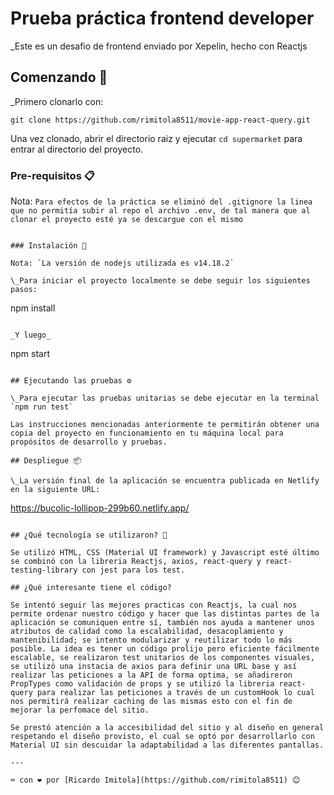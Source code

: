 # Prueba práctica frontend developer

\_Este es un desafio de frontend enviado por Xepelin, hecho con Reactjs

## Comenzando 🚀

\_Primero clonarlo con:

```
git clone https://github.com/rimitola8511/movie-app-react-query.git
```

Una vez clonado, abrir el directorio raiz y ejecutar `cd supermarket` para entrar al directorio del proyecto.

### Pre-requisitos 📋

Nota: `Para efectos de la práctica se eliminó del .gitignore la linea que no permitía subir al repo el archivo .env, de tal manera que al clonar el proyecto esté ya se descargue con el mismo`

```

### Instalación 🔧

Nota: `La versión de nodejs utilizada es v14.18.2`

\_Para iniciar el proyecto localmente se debe seguir los siguientes pasos:

```

npm install

```

_Y luego_

```

npm start

```

## Ejecutando las pruebas ⚙️

\_Para ejecutar las pruebas unitarias se debe ejecutar en la terminal `npm run test`

Las instrucciones mencionadas anteriormente te permitirán obtener una copia del proyecto en funcionamiento en tu máquina local para propósitos de desarrollo y pruebas.

## Despliegue 📦

\_La versión final de la aplicación se encuentra publicada en Netlify en la siguiente URL:

```

https://bucolic-lollipop-299b60.netlify.app/

```

## ¿Qué tecnología se utilizaron? 🧱

Se utilizó HTML, CSS (Material UI framework) y Javascript esté último se combinó con la libreria Reactjs, axios, react-query y react-testing-library con jest para los test.

## ¿Qué interesante tiene el código?

Se intentó seguir las mejores practicas con Reactjs, la cual nos permite ordenar nuestro código y hacer que las distintas partes de la aplicación se comuniquen entre sí, también nos ayuda a mantener unos atributos de calidad como la escalabilidad, desacoplamiento y mantenibilidad; se intento modularizar y reutilizar todo lo más posible. La idea es tener un código prolijo pero eficiente fácilmente escalable, se realizaron test unitarios de los componentes visuales, se utilizó una instacia de axios para definir una URL base y así realizar las peticiones a la API de forma optima, se añadireron PropTypes como validación de props y se utilizó la libreria react-query para realizar las peticiones a través de un customHook lo cual nos permitirá realizar caching de las mismas esto con el fin de mejorar la perfomace del sitio.

Se prestó atención a la accesibilidad del sitio y al diseño en general respetando el diseño provisto, el cual se optó por desarrollarlo con Material UI sin descuidar la adaptabilidad a las diferentes pantallas.

---

⌨️ con ❤️ por [Ricardo Imitola](https://github.com/rimitola8511) 😊
```
